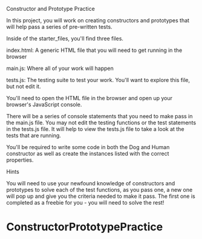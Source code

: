 Constructor and Prototype Practice

In this project, you will work on creating constructors and prototypes that will help pass a series of pre-written tests.

Inside of the starter_files, you'll find three files.

index.html: A generic HTML file that you will need to get running in the browser

main.js: Where all of your work will happen

tests.js: The testing suite to test your work. You'll want to explore this file, but not edit it.

You'll need to open the HTML file in the browser and open up your browser's JavaScript console.

There will be a series of console statements that you need to make pass in the main.js file. You may not edit the testing functions or the test statements in the tests.js file. It will help to view the tests.js file to take a look at the tests that are running.

You'll be required to write some code in both the Dog and Human constructor as well as create the instances listed with the correct properties.

Hints  

You will need to use your newfound knowledge of constructors and prototypes to solve each of the test functions, as you pass one, a new one will pop up and give you the criteria needed to make it pass. The first one is completed as a freebie for you - you will need to solve the rest!
# ConstructorPrototypePractice
